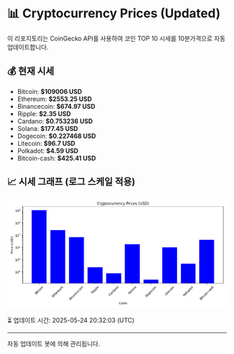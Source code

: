 
# 📊 Cryptocurrency Prices (Updated)

이 리포지토리는 CoinGecko API를 사용하여 코인 TOP 10 시세를 10분가격으로 자동 업데이트합니다.

## 💰 현재 시세
- Bitcoin: **$109006 USD**
- Ethereum: **$2553.25 USD**
- Binancecoin: **$674.97 USD**
- Ripple: **$2.35 USD**
- Cardano: **$0.753236 USD**
- Solana: **$177.45 USD**
- Dogecoin: **$0.227468 USD**
- Litecoin: **$96.7 USD**
- Polkadot: **$4.59 USD**
- Bitcoin-cash: **$425.41 USD**

## 📈 시세 그래프 (로그 스케일 적용)
![Crypto Prices](crypto_prices.png)

⏳ 업데이트 시간: 2025-05-24 20:32:03 (UTC)

---
자동 업데이트 봇에 의해 관리됩니다.
